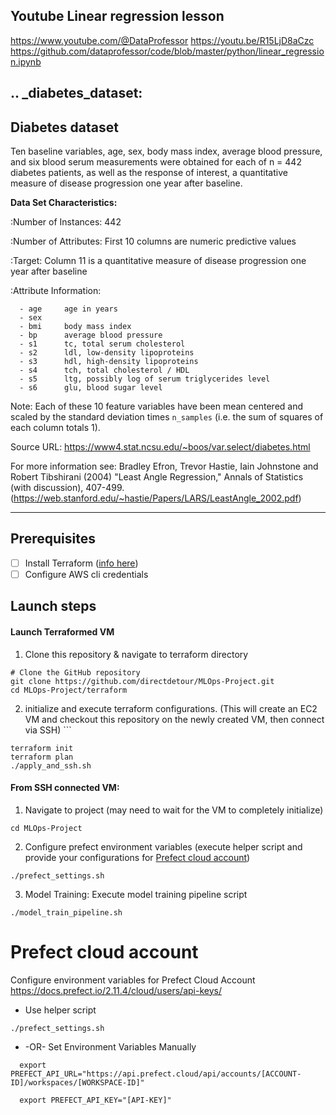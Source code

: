 


## Youtube Linear regression lesson
https://www.youtube.com/@DataProfessor
https://youtu.be/R15LjD8aCzc
https://github.com/dataprofessor/code/blob/master/python/linear_regression.ipynb


## .. _diabetes_dataset:

Diabetes dataset
----------------

Ten baseline variables, age, sex, body mass index, average blood
pressure, and six blood serum measurements were obtained for each of n =
442 diabetes patients, as well as the response of interest, a
quantitative measure of disease progression one year after baseline.

**Data Set Characteristics:**

  :Number of Instances: 442

  :Number of Attributes: First 10 columns are numeric predictive values

  :Target: Column 11 is a quantitative measure of disease progression one year after baseline

  :Attribute Information:
  
      - age     age in years
      - sex
      - bmi     body mass index
      - bp      average blood pressure
      - s1      tc, total serum cholesterol
      - s2      ldl, low-density lipoproteins
      - s3      hdl, high-density lipoproteins
      - s4      tch, total cholesterol / HDL
      - s5      ltg, possibly log of serum triglycerides level
      - s6      glu, blood sugar level

Note: Each of these 10 feature variables have been mean centered and scaled by the standard deviation times `n_samples` (i.e. the sum of squares of each column totals 1).

Source URL:
https://www4.stat.ncsu.edu/~boos/var.select/diabetes.html

For more information see:
Bradley Efron, Trevor Hastie, Iain Johnstone and Robert Tibshirani (2004) "Least Angle Regression," Annals of Statistics (with discussion), 407-499.
(https://web.stanford.edu/~hastie/Papers/LARS/LeastAngle_2002.pdf)


---


## Prerequisites

- [ ] Install Terraform ([info here](https://developer.hashicorp.com/terraform/tutorials/aws-get-started/install-cli))
- [ ] Configure AWS cli credentials

## Launch steps

#### Launch Terraformed VM
 1. Clone this repository & navigate to terraform directory
``` 
# Clone the GitHub repository
git clone https://github.com/directdetour/MLOps-Project.git
cd MLOps-Project/terraform
```

2. initialize and execute terraform configurations. (This will create an EC2 VM and checkout this repository on the newly created VM, then connect via SSH) ```
```
terraform init
terraform plan
./apply_and_ssh.sh
```

#### From SSH connected VM:
1. Navigate to project (may need to wait for the VM to completely initialize)

```
cd MLOps-Project
```

2. Configure prefect environment variables (execute helper script and provide your configurations for [Prefect cloud account](#prefect-cloud-account))

```
./prefect_settings.sh
```

3. Model Training: Execute model training pipeline script

```
./model_train_pipeline.sh
```









# Prefect cloud account
Configure environment variables for Prefect Cloud Account https://docs.prefect.io/2.11.4/cloud/users/api-keys/
- Use helper script

```
./prefect_settings.sh
```

- -OR- Set Environment Variables Manually 

```
  export PREFECT_API_URL="https://api.prefect.cloud/api/accounts/[ACCOUNT-ID]/workspaces/[WORKSPACE-ID]"

  export PREFECT_API_KEY="[API-KEY]"
```
  